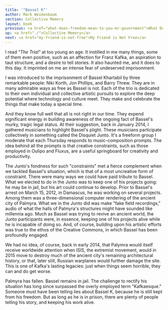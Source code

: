 ```yaml
---
title: '"Bassel K"'
author: Mark Weidenbaum
section: Collective Memory
layout: book
previous: <a href="what-does-freedom-mean-to-you-mr-government">What Does Freedom Mean to You, Mr. Government?</a>
up: <a href="./">Collective Memory</a>
next: <a href="my-friend-is-not-free">My Friend is Not Free</a>
---
```


I read _"The Trial"_ at too young an age. It instilled in me many
things, some of them even positive, such as an affection for Franz
Kafka, an aspiration to taut structure, and a desire to tell
stories. It also haunted me, and it does to this day. It imprinted on
me an intense fear of undeserved imprisonment.

I was introduced to the imprisonment of Bassel Khartabil by three
remarkable people: Niki Korth, Jon Phillips, and Barry Threw. They are
in many admirable ways as free as Bassel is not. Each of the trio is
dedicated to their own individual and collective artistic pursuits to
explore the deep potential where technology and culture meet. They
make and celebrate the things that make today a special time.

And they know full well that all is not right in our time. They expend
significant energy in building awareness of the ongoing fact of
Bassel's murky, tragic legal status. At their suggestion, back in
January 2014, I gathered musicians to highlight Bassel's plight. These
musicians participate collectively in something called the Disquiet
Junto. It's a freeform group I moderate that each Thursday responds to
music-composition prompts. The idea behind all the prompts is that
creative constraints, such as those employed in Oulipo and Fluxus, are
a useful springboard for creativity and productivity.

The Junto's fondness for such "constraints" met a fierce complement
when we tackled Bassel's situation, which is that of a most uncreative
form of constraint. There were many ways we could have paid tribute to
Bassel. What we elected to do in the Junto was to keep one of his
projects going: he may be in jail, but his art could continue to
develop. Prior to Bassel's arrest on March 15, 2012, in Damascus, he
was working on several projects. Among them was a three-dimensional
computer rendering of the ancient city of Palmyra. What we in the
Junto did was make "fake field recordings," audio of what the halls of
Palmyra's structures might have sounded like millennia ago. Much as
Bassel was trying to revive an ancient world, the Junto participants
were, in essence, keeping one of his projects alive while he is
incapable of doing so. And, of course, building upon his artistic
efforts was true to the ethos of the Creative Commons, in which Bassel
has been profoundly engaged.

We had no idea, of course, back in early 2014, that Palymra would
itself receive worldwide attention when ISIS, the extremist movement,
would in 2015 move to destroy much of the ancient city's remaining
architectural history, or that, later still, Russian warplanes would
further damage the site. This is one of Kafka's lasting legacies: just
when things seem horrible, they can and do get worse.

Palmyra has fallen. Bassel remains in jail. The challenge to rectify
his situation has long since surpassed the overly employed term
"Kafkaesque." Someone must have been telling lies about Bassel K,
because he is still kept from his freedom. But as long as he is in
prison, there are plenty of people telling his story, and keeping his
work alive.
